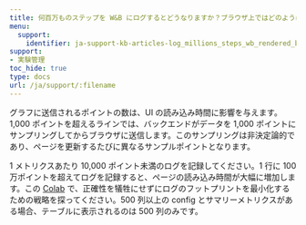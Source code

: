 ```yaml
---
title: 何百万ものステップを W&B にログするとどうなりますか？ブラウザ上ではどのようにレンダリングされますか？
menu:
  support:
    identifier: ja-support-kb-articles-log_millions_steps_wb_rendered_browser
support:
- 実験管理
toc_hide: true
type: docs
url: /ja/support/:filename
---
```


グラフに送信されるポイントの数は、UI の読み込み時間に影響を与えます。1,000 ポイントを超えるラインでは、バックエンドがデータを 1,000 ポイントにサンプリングしてからブラウザに送信します。このサンプリングは非決定論的であり、ページを更新するたびに異なるサンプルポイントとなります。

1 メトリクスあたり 10,000 ポイント未満のログを記録してください。1 行に 100 万ポイントを超えてログを記録すると、ページの読み込み時間が大幅に増加します。この [Colab](http://wandb.me/log-hf-colab) で、正確性を犠牲にせずにログのフットプリントを最小化するための戦略を探ってください。500 列以上の config とサマリーメトリクスがある場合、テーブルに表示されるのは 500 列のみです。